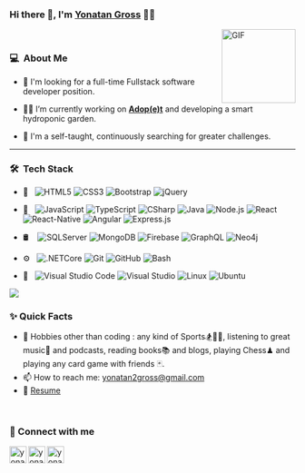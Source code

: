### Hi there 👋, I'm [Yonatan Gross](https://github.com/yonatangross) 👨‍💻

<img align="right" alt="GIF" height="130px" src="https://media.giphy.com/media/du3J3cXyzhj75IOgvA/giphy.gif">
<br />


<h3> 💻 &nbsp;About Me </h3>

- 💼 I'm looking for a full-time Fullstack software developer position.

- 🐱‍🏍 I’m currently working on <strong>[Adop(e)t](https://github.com/yonatangross/adopet)</strong> and developing a smart hydroponic garden.
  
- 💪 I'm a self-taught, continuously searching for greater challenges.
  
<hr />
<h3> 🛠 &nbsp;Tech Stack</h3>

- 🎨 &nbsp;
  ![HTML5](https://img.shields.io/badge/-HTML5-333333?style=flat-square&logo=html5)
  ![CSS3](https://img.shields.io/badge/-CSS3-333333?style=flat-square&logo=css3)
  ![Bootstrap](https://img.shields.io/badge/-Bootstrap-333333?style=flat&logo=bootstrap&logoColor=563D7C)
  ![jQuery](https://img.shields.io/badge/-jQuery-333333?style=flat&logo=jquery&logoColor=1a73e8)
- 🧰 &nbsp;
  ![JavaScript](https://img.shields.io/badge/-JavaScript-333333?style=flat&logo=javascript)
  ![TypeScript](https://img.shields.io/badge/-TypeScript-333333?style=flat&logo=TypeScript&logoColor=1a73e8)
  ![CSharp](https://img.shields.io/badge/-C%23-333333?style=flat&logo=c-sharp&logoColor=6d4a80)
  ![Java](https://img.shields.io/badge/-Java-333333?style=flat&logo=Java)
  ![Node.js](https://img.shields.io/badge/-Node.js-333333?style=flat&logo=node.js)
  ![React](https://img.shields.io/badge/-React-333333?style=flat&logo=react)
  ![React-Native](https://img.shields.io/badge/-React_Native-333333?style=flat&logo=react)
  ![Angular](https://img.shields.io/badge/-Angular-333333?style=flat&logo=Angular)
  ![Express.js](https://img.shields.io/badge/-Express-333333?style=flat&logo=express.js)

- 🛢  &nbsp;
  &nbsp;![SQLServer](https://img.shields.io/badge/-Sql_Server-333333?style=flat&logo=microsoft-sql-server)
  ![MongoDB](https://img.shields.io/badge/-MongoDB-333333?style=flat&logo=mongodb)
  ![Firebase](https://img.shields.io/badge/-Firebase-333333?style=flat&logo=Firebase)
  ![GraphQL](https://img.shields.io/badge/-GraphQL-333333?style=flat&logo=GraphQL)
  ![Neo4j](https://img.shields.io/badge/-Neo4j-333333?style=flat&logo=neo4j)

- ⚙️ &nbsp;
  ![.NETCore](https://img.shields.io/badge/-.NET_Core-333333?style=flat)
  ![Git](https://img.shields.io/badge/-Git-333333?style=flat&logo=git)
  ![GitHub](https://img.shields.io/badge/-GitHub-333333?style=flat&logo=github)
  ![Bash](https://img.shields.io/badge/-Bash-333333?style=flat&logo=Bash)
- 🔧 &nbsp;
  ![Visual Studio Code](https://img.shields.io/badge/-Visual_Studio_Code-333333?style=flat&logo=visual-studio-code&logoColor=007ACC)
  ![Visual Studio](https://img.shields.io/badge/-Visual_Studio-333333?style=flat&logo=visual-studio&logoColor=5d2b90)
  ![Linux](https://img.shields.io/badge/-Linux-333333?style=flat-square&logo=linux)
  ![Ubuntu](https://img.shields.io/badge/-Ubuntu-333333?style=flat-square&logo=ubuntu)




<p>
  <div class="github-stats">
  <img  src="https://github-readme-stats.vercel.app/api?username=yonatangross&theme=onedark&show_icons=true&hide=issues" />
  </div>
</p>

### ✨ Quick Facts

- 🎿 Hobbies other than coding : any kind of Sports🏂🏓🏐, listening to great music🎵 and podcasts, reading books📚 and blogs, playing Chess♟ and playing any card game with friends 🃏.
- 📫 How to reach me: yonatan2gross@gmail.com
- 📝 [Resume](https://www.dropbox.com/s/bf4erz6phctjjn8/Yonatan%20Gross%20-%20CV.pdf?dl=0)
<br />

### 📝 Connect with me 

[<img align="left" alt="yonatangross | LinkedIn" height="30px" src="https://www.flaticon.com/svg/static/icons/svg/1383/1383262.svg"/>][linkedin] 
[<img align="left" alt="yonatan2gross | Gmail" height="30px" src="https://www.flaticon.com/svg/static/icons/svg/281/281786.svg"/>][gmail]
[<img align="left" alt="yonatangross | Facebook" height="30px" src="https://www.flaticon.com/svg/static/icons/svg/1383/1383259.svg"/>][facebook]

[linkedin]: https://www.linkedin.com/in/yonatangross/
[facebook]: https://www.facebook.com/yonyoniz/
[gmail]: mailto:yonatan2gross@gmail.com
